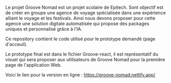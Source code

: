 Le projet Groove Nomad est un projet scolaire de Epitech. Sont objectif est de créer en groupe une agence de voyage spécialisée dans une expérience alliant le voyage et les festivals. Ainsi nous devons proposer pour cette agence une solution digitale automatisée qui propose des packages uniques et personnalisé grâce à l'IA.

Ce repository contient le code utilisé pour le prototype demandé (page d'acceuil).

Le prototype final est dans le fichier Groove-react, il  est représentatif du visuel qui sera proposer aux utilisateurs de Groove Nomad pour la première page de l'application Web. 

Voici le lien pour la version en ligne : https://groove-nomad.netlify.app/


